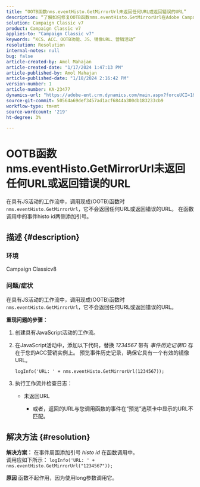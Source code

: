 ```yaml
---
title: “OOTB函数nms.eventHisto.GetMirrorUrl未返回任何URL或返回错误的URL”
description: “了解如何修复OOTB函数nms.eventHisto.GetMirrorUrl在Adobe Campaign Classic中未返回任何URL的问题。”
solution: Campaign Classic v7
product: Campaign Classic v7
applies-to: "Campaign Classic v7"
keywords: “KCS、ACC、OOTB功能、JS、镜像URL、营销活动”
resolution: Resolution
internal-notes: null
bug: false
article-created-by: Amol Mahajan
article-created-date: "1/17/2024 1:47:13 PM"
article-published-by: Amol Mahajan
article-published-date: "1/18/2024 2:16:42 PM"
version-number: 1
article-number: KA-23477
dynamics-url: "https://adobe-ent.crm.dynamics.com/main.aspx?forceUCI=1&pagetype=entityrecord&etn=knowledgearticle&id=abb008e9-3eb5-ee11-a569-6045bd006295"
source-git-commit: 50564a69def3457ad1acf6844a300db183233cb9
workflow-type: tm+mt
source-wordcount: '219'
ht-degree: 3%

---
```


# OOTB函数nms.eventHisto.GetMirrorUrl未返回任何URL或返回错误的URL


在具有JS活动的工作流中，调用现成(OOTB)函数时 `nms.eventHisto.GetMirrorUrl`，它不会返回任何URL或返回错误的URL。 在函数调用中的事件histo id两侧添加引号。

## 描述 {#description}


### <b>环境</b>

Campaign Classicv8



### <b>问题/症状</b>

在具有JS活动的工作流中，调用现成(OOTB)函数时 `nms.eventHisto.GetMirrorUrl`，它不会返回任何URL或返回错误的URL。

<b>重现问题的步骤：</b>

1. 创建具有JavaScript活动的工作流。


2. 在JavaScript活动中，添加以下代码，替换 *1234567* 带有 *事件历史记录ID* 存在于您的ACC营销实例上。 预览事件历史记录，确保它具有一个有效的镜像URL。



   `logInfo('URL: ' + nms.eventHisto.GetMirrorUrl(1234567));`


3. 执行工作流并检查日志：

   - 未返回URL




      - 或者，返回的URL与您调用函数的事件在“预览”选项卡中显示的URL不匹配。



## 解决方法 {#resolution}

<b>解决方案：</b>
在事件周围添加引号 *histo id* 在函数调用中。
<br>调用应如下所示：
`logInfo('URL: ' + nms.eventHisto.GetMirrorUrl("1234567"));`

<b>原因</b>
函数不起作用，因为使用long参数调用它。
